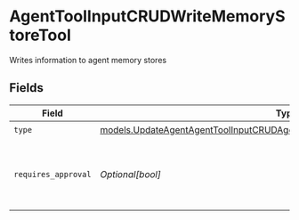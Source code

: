 # AgentToolInputCRUDWriteMemoryStoreTool

Writes information to agent memory stores


## Fields

| Field                                                                                                                                                                | Type                                                                                                                                                                 | Required                                                                                                                                                             | Description                                                                                                                                                          |
| -------------------------------------------------------------------------------------------------------------------------------------------------------------------- | -------------------------------------------------------------------------------------------------------------------------------------------------------------------- | -------------------------------------------------------------------------------------------------------------------------------------------------------------------- | -------------------------------------------------------------------------------------------------------------------------------------------------------------------- |
| `type`                                                                                                                                                               | [models.UpdateAgentAgentToolInputCRUDAgentsRequestRequestBodySettingsToolsType](../models/updateagentagenttoolinputcrudagentsrequestrequestbodysettingstoolstype.md) | :heavy_check_mark:                                                                                                                                                   | N/A                                                                                                                                                                  |
| `requires_approval`                                                                                                                                                  | *Optional[bool]*                                                                                                                                                     | :heavy_minus_sign:                                                                                                                                                   | Whether this tool requires approval before execution                                                                                                                 |
